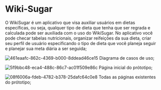 # Wiki-Sugar
O WikiSugar é um aplicativo que visa auxiliar usuários em dietas específicas, ou seja, qualquer tipo de dieta que tenha que ser regrada e calculada pode ser auxiliada com o uso do WikiSugar. No aplicativo você pode checar tabelas nutricionais, organizar reifeições da sua dieta, criar seu perfil de usuário especificando o tipo de dieta que você planeja seguir e planejar sua meta diária a ser seguida;


![461eaafc-862c-4369-b000-8ddead46ce15](https://github.com/Vinimtt/Wiki-Sugar/assets/113155890/719e650d-0f71-48f3-a2f4-647e4f6fce59) Diagrama de casos de uso;

![5f9bbc48-eca4-488c-86c7-ac01f509e86c](https://github.com/Vinimtt/Wiki-Sugar/assets/113155890/dc90e60e-26d3-4336-8aef-d9d532cf9a52) Página inicial do prótotipo;

![08f6006a-fdeb-4782-b378-25dafc64c0e8](https://github.com/Vinimtt/Wiki-Sugar/assets/113155890/a6e874e3-090a-447b-aa43-e8e945101fd1) Todas as páginas existentes do prótotipo;

